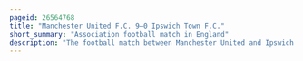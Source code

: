 ```yaml
---
pageid: 26564768
title: "Manchester United F.C. 9–0 Ipswich Town F.C."
short_summary: "Association football match in England"
description: "The football match between Manchester United and Ipswich Town played at Old Trafford, Manchester, on 4 March 1995 as part of the 1994–95 FA Premier League finished in a 9–0 victory for the home team. The Result stands as a joint Record with Southampton having lost by the same Scoreline at Home to leicester City in 2019 and away to manchester united in 2021 while Bournemouth also lost 90 to liverpool in 2022. The two Teams went into the Match at opposite Ends of the table Manchester united was second while ipswich Town was second-last. In the corresponding Game at Ipswich's portman Road Ground earlier in the Season they had beaten united 32. Manchester united were missing french forward eric Cantona who served a nine-month Suspension and their attacking Partnership between andy Cole and Mark Hughes were not regarded by Pundits."
---
```

